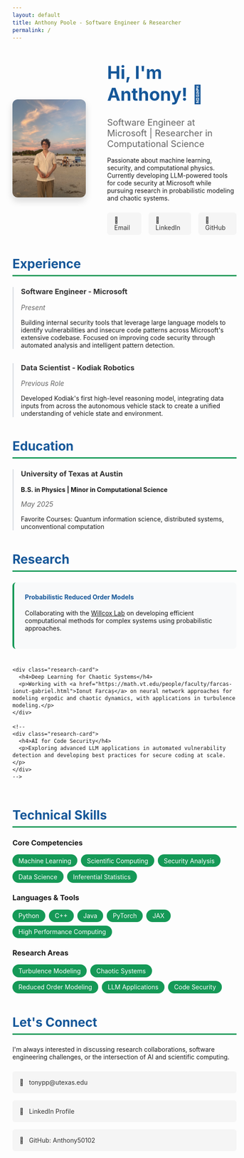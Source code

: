 ```yaml
---
layout: default
title: Anthony Poole - Software Engineer & Researcher
permalink: /
---
```


<style>
  /* Override Cayman theme's large header */
  .page-header {
    padding: 2rem 1rem !important;
    background-image: linear-gradient(120deg, #155799, #159957) !important;
  }
  
  .project-name {
    font-size: 2.25rem !important;
  }
  
  .project-tagline {
    font-size: 1.15rem !important;
    opacity: 0.9;
  }
  
  /* Main content styling */
  .main-content {
    max-width: 64rem;
    margin: 0 auto;
  }
  
  .hero-section {
    display: flex;
    align-items: center;
    gap: 3rem;
    margin-bottom: 3rem;
    padding-top: 2rem;
  }
  
  .profile-image {
    width: 220px;
    height: 220px;
    border-radius: 12px;
    object-fit: cover;
    box-shadow: 0 8px 16px rgba(0, 0, 0, 0.15);
    transition: transform 0.3s ease;
  }
  
  .profile-image:hover {
    transform: translateY(-4px);
  }
  
  .hero-content h1 {
    margin-top: 0;
    font-size: 2.5rem;
    color: #155799;
  }
  
  .hero-content .subtitle {
    font-size: 1.25rem;
    color: #666;
    margin-bottom: 1rem;
  }
  
  .quick-links {
    display: flex;
    gap: 1rem;
    margin-top: 1.5rem;
  }
  
  .quick-links a {
    display: inline-flex;
    align-items: center;
    gap: 0.5rem;
    padding: 0.5rem 1rem;
    background-color: #f5f5f5;
    border-radius: 6px;
    text-decoration: none;
    color: #333;
    transition: all 0.3s ease;
  }
  
  .quick-links a:hover {
    background-color: #155799;
    color: white;
    transform: translateY(-2px);
  }
  
  .section {
    margin-bottom: 3rem;
  }
  
  .section h2 {
    color: #155799;
    border-bottom: 3px solid #159957;
    padding-bottom: 0.5rem;
    margin-bottom: 1.5rem;
    font-size: 1.75rem;
  }
  
  .experience-item, .education-item {
    margin-bottom: 2rem;
    padding-left: 1rem;
    border-left: 3px solid #e1e4e8;
  }
  
  .experience-item h3, .education-item h3 {
    margin-top: 0;
    color: #333;
  }
  
  .date {
    color: #666;
    font-style: italic;
    font-size: 0.95rem;
  }
  
  .tags {
    display: flex;
    flex-wrap: wrap;
    gap: 0.5rem;
    margin-top: 1rem;
  }
  
  .tag {
    background-color: #159957;
    color: white;
    padding: 0.35rem 0.85rem;
    border-radius: 20px;
    font-size: 0.875rem;
    transition: all 0.3s ease;
  }
  
  .tag:hover {
    background-color: #155799;
    transform: scale(1.05);
  }
  
  .research-grid {
    display: grid;
    grid-template-columns: repeat(auto-fit, minmax(300px, 1fr));
    gap: 1.5rem;
    margin-top: 1.5rem;
  }
  
  .research-card {
    background-color: #f8f9fa;
    padding: 1.5rem;
    border-radius: 8px;
    border-left: 4px solid #159957;
  }
  
  .research-card h4 {
    margin-top: 0;
    color: #155799;
  }
  
  .contact-grid {
    display: grid;
    grid-template-columns: repeat(auto-fit, minmax(250px, 1fr));
    gap: 1rem;
    margin-top: 1.5rem;
  }
  
  .contact-item {
    display: flex;
    align-items: center;
    gap: 0.75rem;
    padding: 1rem;
    background-color: #f5f5f5;
    border-radius: 6px;
    text-decoration: none;
    color: #333;
    transition: all 0.3s ease;
  }
  
  .contact-item:hover {
    background-color: #e9ecef;
    transform: translateX(4px);
  }
  
  @media (max-width: 768px) {
    .hero-section {
      flex-direction: column;
      text-align: center;
    }
    
    .quick-links {
      justify-content: center;
      flex-wrap: wrap;
    }
    
    .hero-content h1 {
      font-size: 2rem;
    }
  }
</style>

<div class="hero-section">
  <img src="IMG_0572.jpeg" alt="Anthony Poole" class="profile-image">
  <div class="hero-content">
    <h1>Hi, I'm Anthony! 👋</h1>
    <p class="subtitle">Software Engineer at Microsoft | Researcher in Computational Science</p>
    <p>Passionate about machine learning, security, and computational physics. Currently developing LLM-powered tools for code security at Microsoft while pursuing research in probabilistic modeling and chaotic systems.</p>
    <div class="quick-links">
      <a href="mailto:tonypp@utexas.edu">📧 Email</a>
      <a href="https://www.linkedin.com/in/anthony-poole-079548206/">🔗 LinkedIn</a>
      <a href="https://github.com/Anthony50102">🐙 GitHub</a>
    </div>
  </div>
</div>

<div class="section">
  <h2>Experience</h2>
  
  <div class="experience-item">
    <h3>Software Engineer - Microsoft</h3>
    <p class="date">Present</p>
    <p>Building internal security tools that leverage large language models to identify vulnerabilities and insecure code patterns across Microsoft's extensive codebase. Focused on improving code security through automated analysis and intelligent pattern detection.</p>
  </div>
  
  <div class="experience-item">
    <h3>Data Scientist - Kodiak Robotics</h3>
    <p class="date">Previous Role</p>
    <p>Developed Kodiak's first high-level reasoning model, integrating data inputs from across the autonomous vehicle stack to create a unified understanding of vehicle state and environment.</p>
  </div>
</div>

<div class="section">
  <h2>Education</h2>
  
  <div class="education-item">
    <h3>University of Texas at Austin</h3>
    <p><strong>B.S. in Physics | Minor in Computational Science</strong></p>
    <p class="date">May 2025</p>
    <p>Favorite Courses: Quantum information science, distributed systems, unconventional computation</p>
  </div>
</div>

<div class="section">
  <h2>Research</h2>
  
  <div class="research-grid">
    <div class="research-card">
      <h4>Probabilistic Reduced Order Models</h4>
      <p>Collaborating with the <a href="https://kiwi.oden.utexas.edu">Willcox Lab</a> on developing efficient computational methods for complex systems using probabilistic approaches.</p>
    </div>
    
    <div class="research-card">
      <h4>Deep Learning for Chaotic Systems</h4>
      <p>Working with <a href="https://math.vt.edu/people/faculty/farcas-ionut-gabriel.html">Ionut Farcaș</a> on neural network approaches for modeling ergodic and chaotic dynamics, with applications in turbulence modeling.</p>
    </div>

    <!--
    <div class="research-card">
      <h4>AI for Code Security</h4>
      <p>Exploring advanced LLM applications in automated vulnerability detection and developing best practices for secure coding at scale.</p>
    </div>
    -->
  </div>
</div>

<div class="section">
  <h2>Technical Skills</h2>
  
  <h3>Core Competencies</h3>
  <div class="tags">
    <span class="tag">Machine Learning</span>
    <span class="tag">Scientific Computing</span>
    <span class="tag">Security Analysis</span>
    <span class="tag">Data Science</span>
    <span class="tag">Inferential Statistics</span>
  </div>
  
  <h3>Languages & Tools</h3>
  <div class="tags">
    <span class="tag">Python</span>
    <span class="tag">C++</span>
    <span class="tag">Java</span>
    <span class="tag">PyTorch</span>
    <span class="tag">JAX</span>
    <span class="tag">High Performance Computing</span>
  </div>
  
  <h3>Research Areas</h3>
  <div class="tags">
    <span class="tag">Turbulence Modeling</span>
    <span class="tag">Chaotic Systems</span>
    <span class="tag">Reduced Order Modeling</span>
    <span class="tag">LLM Applications</span>
    <span class="tag">Code Security</span>
  </div>
</div>

<div class="section">
  <h2>Let's Connect</h2>
  <p>I'm always interested in discussing research collaborations, software engineering challenges, or the intersection of AI and scientific computing.</p>
  
  <div class="contact-grid">
    <a href="mailto:tonypp@utexas.edu" class="contact-item">
      <span>📧</span>
      <span>tonypp@utexas.edu</span>
    </a>
    <a href="https://www.linkedin.com/in/anthony-poole-079548206/" class="contact-item">
      <span>🔗</span>
      <span>LinkedIn Profile</span>
    </a>
    <a href="https://github.com/Anthony50102" class="contact-item">
      <span>🐙</span>
      <span>GitHub: Anthony50102</span>
    </a>
  </div>
</div>
